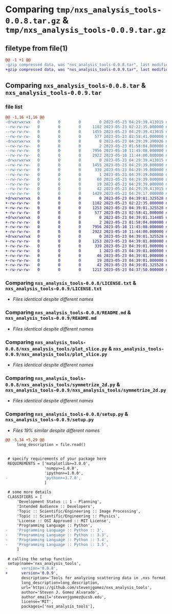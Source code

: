 # Comparing `tmp/nxs_analysis_tools-0.0.8.tar.gz` & `tmp/nxs_analysis_tools-0.0.9.tar.gz`

## filetype from file(1)

```diff
@@ -1 +1 @@
-gzip compressed data, was "nxs_analysis_tools-0.0.8.tar", last modified: Tue May 23 04:29:39 2023, max compression
+gzip compressed data, was "nxs_analysis_tools-0.0.9.tar", last modified: Tue May 23 04:39:01 2023, max compression
```

## Comparing `nxs_analysis_tools-0.0.8.tar` & `nxs_analysis_tools-0.0.9.tar`

### file list

```diff
@@ -1,16 +1,16 @@
-drwxrwxrwx   0        0        0        0 2023-05-23 04:29:39.413015 nxs_analysis_tools-0.0.8/
--rw-rw-rw-   0        0        0     1102 2023-05-23 02:22:35.000000 nxs_analysis_tools-0.0.8/LICENSE.txt
--rw-rw-rw-   0        0        0     1455 2023-05-23 04:29:39.413015 nxs_analysis_tools-0.0.8/PKG-INFO
--rw-rw-rw-   0        0        0      577 2023-05-23 02:58:41.000000 nxs_analysis_tools-0.0.8/README.md
-drwxrwxrwx   0        0        0        0 2023-05-23 04:29:39.390926 nxs_analysis_tools-0.0.8/nxs_analysis_tools/
--rw-rw-rw-   0        0        0        2 2023-05-23 01:58:04.000000 nxs_analysis_tools-0.0.8/nxs_analysis_tools/__init__.py
--rw-rw-rw-   0        0        0     7956 2023-05-10 11:45:08.000000 nxs_analysis_tools-0.0.8/nxs_analysis_tools/plot_slice.py
--rw-rw-rw-   0        0        0     2922 2023-05-10 11:44:00.000000 nxs_analysis_tools-0.0.8/nxs_analysis_tools/symmetrize_2d.py
-drwxrwxrwx   0        0        0        0 2023-05-23 04:29:39.413015 nxs_analysis_tools-0.0.8/nxs_analysis_tools.egg-info/
--rw-rw-rw-   0        0        0     1455 2023-05-23 04:29:39.000000 nxs_analysis_tools-0.0.8/nxs_analysis_tools.egg-info/PKG-INFO
--rw-rw-rw-   0        0        0      339 2023-05-23 04:29:39.000000 nxs_analysis_tools-0.0.8/nxs_analysis_tools.egg-info/SOURCES.txt
--rw-rw-rw-   0        0        0        1 2023-05-23 04:29:39.000000 nxs_analysis_tools-0.0.8/nxs_analysis_tools.egg-info/dependency_links.txt
--rw-rw-rw-   0        0        0       60 2023-05-23 04:29:39.000000 nxs_analysis_tools-0.0.8/nxs_analysis_tools.egg-info/requires.txt
--rw-rw-rw-   0        0        0       19 2023-05-23 04:29:39.000000 nxs_analysis_tools-0.0.8/nxs_analysis_tools.egg-info/top_level.txt
--rw-rw-rw-   0        0        0       42 2023-05-23 04:29:39.413015 nxs_analysis_tools-0.0.8/setup.cfg
--rw-rw-rw-   0        0        0     1429 2023-05-23 04:29:17.000000 nxs_analysis_tools-0.0.8/setup.py
+drwxrwxrwx   0        0        0        0 2023-05-23 04:39:01.325528 nxs_analysis_tools-0.0.9/
+-rw-rw-rw-   0        0        0     1102 2023-05-23 02:22:35.000000 nxs_analysis_tools-0.0.9/LICENSE.txt
+-rw-rw-rw-   0        0        0     1253 2023-05-23 04:39:01.325528 nxs_analysis_tools-0.0.9/PKG-INFO
+-rw-rw-rw-   0        0        0      577 2023-05-23 02:58:41.000000 nxs_analysis_tools-0.0.9/README.md
+drwxrwxrwx   0        0        0        0 2023-05-23 04:39:01.314405 nxs_analysis_tools-0.0.9/nxs_analysis_tools/
+-rw-rw-rw-   0        0        0        2 2023-05-23 01:58:04.000000 nxs_analysis_tools-0.0.9/nxs_analysis_tools/__init__.py
+-rw-rw-rw-   0        0        0     7956 2023-05-10 11:45:08.000000 nxs_analysis_tools-0.0.9/nxs_analysis_tools/plot_slice.py
+-rw-rw-rw-   0        0        0     2922 2023-05-10 11:44:00.000000 nxs_analysis_tools-0.0.9/nxs_analysis_tools/symmetrize_2d.py
+drwxrwxrwx   0        0        0        0 2023-05-23 04:39:01.325528 nxs_analysis_tools-0.0.9/nxs_analysis_tools.egg-info/
+-rw-rw-rw-   0        0        0     1253 2023-05-23 04:39:01.000000 nxs_analysis_tools-0.0.9/nxs_analysis_tools.egg-info/PKG-INFO
+-rw-rw-rw-   0        0        0      339 2023-05-23 04:39:01.000000 nxs_analysis_tools-0.0.9/nxs_analysis_tools.egg-info/SOURCES.txt
+-rw-rw-rw-   0        0        0        1 2023-05-23 04:39:01.000000 nxs_analysis_tools-0.0.9/nxs_analysis_tools.egg-info/dependency_links.txt
+-rw-rw-rw-   0        0        0       46 2023-05-23 04:39:01.000000 nxs_analysis_tools-0.0.9/nxs_analysis_tools.egg-info/requires.txt
+-rw-rw-rw-   0        0        0       19 2023-05-23 04:39:01.000000 nxs_analysis_tools-0.0.9/nxs_analysis_tools.egg-info/top_level.txt
+-rw-rw-rw-   0        0        0       42 2023-05-23 04:39:01.325528 nxs_analysis_tools-0.0.9/setup.cfg
+-rw-rw-rw-   0        0        0     1213 2023-05-23 04:37:50.000000 nxs_analysis_tools-0.0.9/setup.py
```

### Comparing `nxs_analysis_tools-0.0.8/LICENSE.txt` & `nxs_analysis_tools-0.0.9/LICENSE.txt`

 * *Files identical despite different names*

### Comparing `nxs_analysis_tools-0.0.8/README.md` & `nxs_analysis_tools-0.0.9/README.md`

 * *Files identical despite different names*

### Comparing `nxs_analysis_tools-0.0.8/nxs_analysis_tools/plot_slice.py` & `nxs_analysis_tools-0.0.9/nxs_analysis_tools/plot_slice.py`

 * *Files identical despite different names*

### Comparing `nxs_analysis_tools-0.0.8/nxs_analysis_tools/symmetrize_2d.py` & `nxs_analysis_tools-0.0.9/nxs_analysis_tools/symmetrize_2d.py`

 * *Files identical despite different names*

### Comparing `nxs_analysis_tools-0.0.8/setup.py` & `nxs_analysis_tools-0.0.9/setup.py`

 * *Files 19% similar despite different names*

```diff
@@ -5,34 +5,29 @@
     long_description = file.read()
 
 
 # specify requirements of your package here
 REQUIREMENTS = ['matplotlib>=3.0.0',
                 'numpy>=1.0.0',
                 'ipython>=1.0.0',
-                'python>=3.7.0',
                 ]
 
 # some more details
 CLASSIFIERS = [
     'Development Status :: 1 - Planning',
     'Intended Audience :: Developers',
     'Topic :: Scientific/Engineering :: Image Processing',
     'Topic :: Scientific/Engineering :: Physics',
     'License :: OSI Approved :: MIT License',
     'Programming Language :: Python',
-    'Programming Language :: Python :: 3',
-    'Programming Language :: Python :: 3.3',
-    'Programming Language :: Python :: 3.4',
-    'Programming Language :: Python :: 3.5',
     ]
 
 # calling the setup function 
 setup(name='nxs_analysis_tools',
-      version='0.0.8',
+      version='0.0.9',
       description='Tools for analyzing scattering data in .nxs format.',
       long_description=long_description,
       url='https://github.com/stevenjgomez/nxs_analysis_tools',
       author='Steven J. Gomez Alvarado',
       author_email='stevenjgomez@ucsb.edu',
       license='MIT',
       packages=['nxs_analysis_tools'],
```

